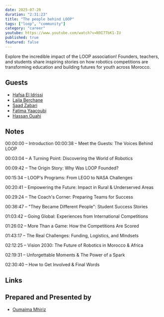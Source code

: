 ```yaml
---
date: 2025-07-20
duration: "2:31:23"
title: "The people behind LOOP"
tags: ["loop", "community"]
category: "career"
youtube: https://www.youtube.com/watch?v=N9I7TbK1-IU
published: true
featured: false
---
```


Explore the incredible impact of the LOOP association! Founders, teachers, and students share inspiring stories on how robotics competitions are transforming education and building futures for youth across Morocco.

## Guests

- [Hafsa El Idrissi](https://www.linkedin.com/in/hafsa-elidrissi/)
- [Laila Berchane](https://www.linkedin.com/in/lailaberchane/)
- [Saad Zabari](https://www.linkedin.com/in/zabarisaad/)
- [Fatima Yaacoubi](https://www.linkedin.com/in/fatima-yaacoubi-61456b246/)
- [Hassan Ouahi](#)

## Notes

00:00:00 – Introduction
00:00:38 – Meet the Guests: The Voices Behind LOOP 

00:03:04 – A Turning Point: Discovering the World of Robotics 

00:09:42 – The Origin Story: Why Was LOOP Founded? 

00:15:34 – LOOP's Programs: From LEGO to NASA Challenges 

00:20:41 – Empowering the Future: Impact in Rural & Underserved Areas 

00:29:24 – The Coach's Corner: Preparing Teams for Success 

00:36:47 – "They Became Different People": Student Success Stories 

01:03:42 – Going Global: Experiences from International Competitions 

01:26:02 – More Than a Game: How the Competitions Are Scored 

01:43:17 – The Real Challenges: Funding, Logistics, and Mindsets 

02:12:25 – Vision 2030: The Future of Robotics in Morocco & Africa 

02:19:31 – Unforgettable Moments & The Power of a Spark 

02:30:40 – How to Get Involved & Final Words 

## Links



## Prepared and Presented by

- [Oumaima Mhiriz](https://www.linkedin.com/in/oumaima-mhiriz/)
